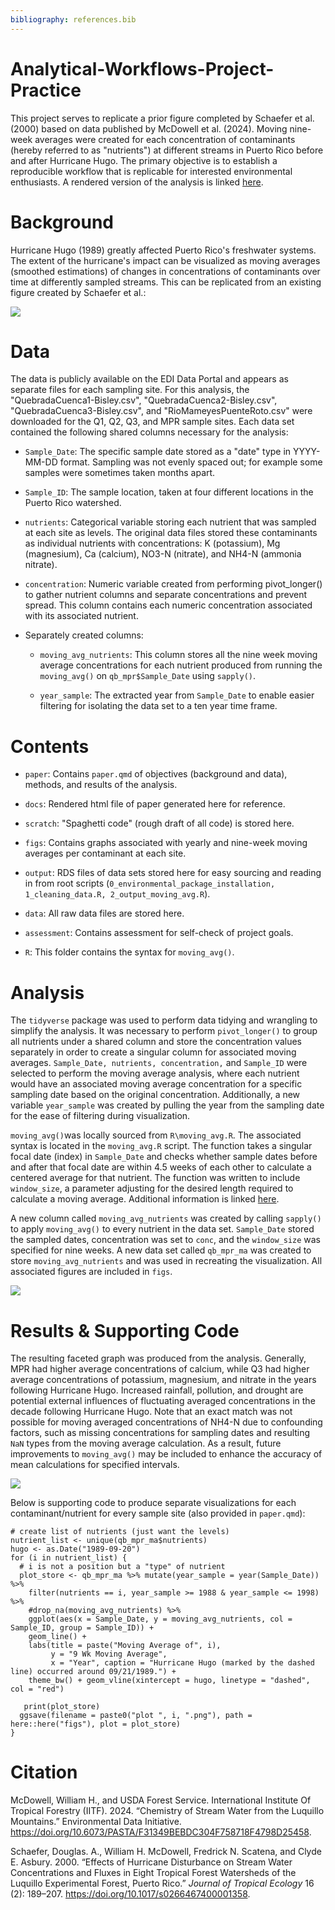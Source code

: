 ```yaml
---
bibliography: references.bib
---
```


# Analytical-Workflows-Project-Practice

This project serves to replicate a prior figure completed by Schaefer et al. (2000) based on data published by McDowell et al. (2024). Moving nine-week averages were created for each concentration of contaminants (hereby referred to as "nutrients") at different streams in Puerto Rico before and after Hurricane Hugo. The primary objective is to establish a reproducible workflow that is replicable for interested environmental enthusiasts. A rendered version of the analysis is linked [here](https://vedikas-byte.github.io/Analytical-Workflows-Project-Practice/).

# Background

Hurricane Hugo (1989) greatly affected Puerto Rico's freshwater systems. The extent of the hurricane's impact can be visualized as moving averages (smoothed estimations) of changes in concentrations of contaminants over time at differently sampled streams. This can be replicated from an existing figure created by Schaefer et al.:

<img src="https://eds-214-workflows-reproducibility.github.io/course-materials/interactive/images/Schaefer_etal_2020_fig3.png"/>

# Data

The data is publicly available on the EDI Data Portal and appears as separate files for each sampling site. For this analysis, the "QuebradaCuenca1-Bisley.csv", "QuebradaCuenca2-Bisley.csv", "QuebradaCuenca3-Bisley.csv", and "RioMameyesPuenteRoto.csv" were downloaded for the Q1, Q2, Q3, and MPR sample sites. Each data set contained the following shared columns necessary for the analysis:

-   `Sample_Date`: The specific sample date stored as a "date" type in YYYY-MM-DD format. Sampling was not evenly spaced out; for example some samples were sometimes taken months apart.

-   `Sample_ID`: The sample location, taken at four different locations in the Puerto Rico watershed.

-   `nutrients`: Categorical variable storing each nutrient that was sampled at each site as levels. The original data files stored these contaminants as individual nutrients with concentrations: K (potassium), Mg (magnesium), Ca (calcium), NO3-N (nitrate), and NH4-N (ammonia nitrate).

-   `concentration`: Numeric variable created from performing pivot_longer() to gather nutrient columns and separate concentrations and prevent spread. This column contains each numeric concentration associated with its associated nutrient.

-   Separately created columns:

    -   `moving_avg_nutrients`: This column stores all the nine week moving average concentrations for each nutrient produced from running the `moving_avg()` on `qb_mpr$Sample_Date` using `sapply()`.

    -   `year_sample`: The extracted year from `Sample_Date` to enable easier filtering for isolating the data set to a ten year time frame.

# Contents

-   `paper`: Contains `paper.qmd` of objectives (background and data), methods, and results of the analysis.

-   `docs`: Rendered html file of paper generated here for reference.

-   `scratch`: "Spaghetti code" (rough draft of all code) is stored here.

-   `figs`: Contains graphs associated with yearly and nine-week moving averages per contaminant at each site.

-   `output`: RDS files of data sets stored here for easy sourcing and reading in from root scripts (`0_environmental_package_installation, 1_cleaning_data.R, 2_output_moving_avg.R`).

-   `data`: All raw data files are stored here.

-   `assessment`: Contains assessment for self-check of project goals.

-   `R`: This folder contains the syntax for `moving_avg()`.

# Analysis

The `tidyverse` package was used to perform data tidying and wrangling to simplify the analysis. It was necessary to perform `pivot_longer()` to group all nutrients under a shared column and store the concentration values separately in order to create a singular column for associated moving averages. `Sample_Date, nutrients, concentration,` and `Sample_ID` were selected to perform the moving average analysis, where each nutrient would have an associated moving average concentration for a specific sampling date based on the original concentration. Additionally, a new variable `year_sample` was created by pulling the year from the sampling date for the ease of filtering during visualization.

`moving_avg()`was locally sourced from `R\moving_avg.R`. The associated syntax is located in the `moving_avg.R` script. The function takes a singular focal date (index) in `Sample_Date` and checks whether sample dates before and after that focal date are within 4.5 weeks of each other to calculate a centered average for that nutrient. The function was written to include `window_size`, a parameter adjusting for the desired length required to calculate a moving average. Additional information is linked [here](https://github.com/vedikaS-byte/Analytical-Workflows-Project-Practice/blob/main/R/moving_avg.R).

A new column called `moving_avg_nutrients` was created by calling `sapply()` to apply `moving_avg()` to every nutrient in the data set. `Sample_Date` stored the sampled dates, concentration was set to `conc`, and the `window_size` was specified for nine weeks. A new data set called `qb_mpr_ma` was created to store `moving_avg_nutrients` and was used in recreating the visualization. All associated figures are included in `figs`.

![](figs/flowchart.png)

# Results & Supporting Code

The resulting faceted graph was produced from the analysis. Generally, MPR had higher average concentrations of calcium, while Q3 had higher average concentrations of potassium, magnesium, and nitrate in the years following Hurricane Hugo. Increased rainfall, pollution, and drought are potential external influences of fluctuating averaged concentrations in the decade following Hurricane Hugo. Note that an exact match was not possible for moving averaged concentrations of NH4-N due to confounding factors, such as missing concentrations for sampling dates and resulting `NaN` types from the moving average calculation. As a result, future improvements to `moving_avg()` may be included to enhance the accuracy of mean calculations for specified intervals.

![](figs/plot_facet.png)

Below is supporting code to produce separate visualizations for each contaminant/nutrient for every sample site (also provided in `paper.qmd`):

```{r}
# create list of nutrients (just want the levels)
nutrient_list <- unique(qb_mpr_ma$nutrients)
hugo <- as.Date("1989-09-20")
for (i in nutrient_list) {
  # i is not a position but a "type" of nutrient
  plot_store <- qb_mpr_ma %>% mutate(year_sample = year(Sample_Date)) %>%
    filter(nutrients == i, year_sample >= 1988 & year_sample <= 1998) %>%
    #drop_na(moving_avg_nutrients) %>% 
    ggplot(aes(x = Sample_Date, y = moving_avg_nutrients, col = Sample_ID, group = Sample_ID)) +
    geom_line() +
    labs(title = paste("Moving Average of", i),
         y = "9 Wk Moving Average",
         x = "Year", caption = "Hurricane Hugo (marked by the dashed line) occurred around 09/21/1989.") + 
    theme_bw() + geom_vline(xintercept = hugo, linetype = "dashed", col = "red") 
 
   print(plot_store) 
  ggsave(filename = paste0("plot ", i, ".png"), path = here::here("figs"), plot = plot_store)
}
```

# Citation

McDowell, William H., and USDA Forest Service. International Institute Of Tropical Forestry (IITF). 2024. “Chemistry of Stream Water from the Luquillo Mountains.” Environmental Data Initiative. <https://doi.org/10.6073/PASTA/F31349BEBDC304F758718F4798D25458>.

Schaefer, Douglas. A., William H. McDowell, Fredrick N. Scatena, and Clyde E. Asbury. 2000. “Effects of Hurricane Disturbance on Stream Water Concentrations and Fluxes in Eight Tropical Forest Watersheds of the Luquillo Experimental Forest, Puerto Rico.” *Journal of Tropical Ecology* 16 (2): 189–207. <https://doi.org/10.1017/s0266467400001358>.
